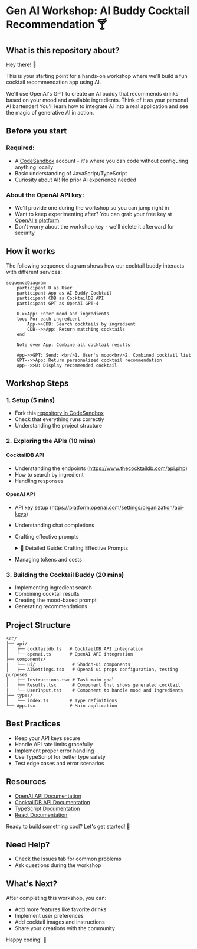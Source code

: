 # Gen AI Workshop: AI Buddy Cocktail Recommendation 🍸

## What is this repository about?

Hey there! 👋

This is your starting point for a hands-on workshop where we'll build a fun cocktail recommendation app using AI.

We'll use OpenAI's GPT to create an AI buddy that recommends drinks based on your mood and available ingredients. Think of it as your personal AI bartender! You'll learn how to integrate AI into a real application and see the magic of generative AI in action.

## Before you start

### Required:

- A [CodeSandbox](https://codesandbox.io) account - it's where you can code without configuring anything locally
- Basic understanding of JavaScript/TypeScript
- Curiosity about AI! No prior AI experience needed

### About the OpenAI API key:

- We'll provide one during the workshop so you can jump right in
- Want to keep experimenting after? You can grab your free key at [OpenAI's platform](https://platform.openai.com/api-keys)
- Don't worry about the workshop key - we'll delete it afterward for security

## How it works

The following sequence diagram shows how our cocktail buddy interacts with different services:

```mermaid
sequenceDiagram
    participant U as User
    participant App as AI Buddy Cocktail
    participant CDB as CocktailDB API
    participant GPT as OpenAI GPT-4

    U->>App: Enter mood and ingredients
    loop For each ingredient
        App->>CDB: Search cocktails by ingredient
        CDB-->>App: Return matching cocktails
    end

    Note over App: Combine all cocktail results

    App->>GPT: Send: <br/>1. User's mood<br/>2. Combined cocktail list
    GPT-->>App: Return personalized cocktail recommendation
    App-->>U: Display recommended cocktail
```

## Workshop Steps

### 1. Setup (5 mins)

- Fork this [repository in CodeSandbox ](https://codesandbox.io/p/devbox/ai-buddy-cocktail-gen-j2qkgv)
- Check that everything runs correctly
- Understanding the project structure

### 2. Exploring the APIs (10 mins)

#### CocktailDB API

- Understanding the endpoints (https://www.thecocktaildb.com/api.php)
- How to search by ingredient
- Handling responses

#### OpenAI API

- API key setup (https://platform.openai.com/settings/organization/api-keys)
- Understanding chat completions
- Crafting effective prompts
    <details>
    <summary>📝 Detailed Guide: Crafting Effective Prompts</summary>

  ### System Message Design

  ```typescript
  const SYSTEM_PROMPT =
  "You are a expert bartender creating a cocktail recipe for a customer based on how they feel." +
  "your main goal is to recommend a cocktail based on a list of cocktails the user gives you. " +
  "The customer is only interested in the cocktails provided in the list." +
  "You must return a valid json with the following structure: " +
  '{"idDrink": "idDrink", "reason": "reason"}';
  ```

  ### Understanding Prompt Components

  1. **Mood Context and Available Cocktails**
     ```typescript
     const list = cocktails
       .map(
         (cocktail) =>
           ` idDrink: ${cocktail.idDrink} - nameDrink: ${cocktail.strDrink}`
       )
       .join(", ");
     const MOOD_COCKTAIL_PROMPT = `From the following list recommend a cocktail for someone who is feeling ${mood}: ${list}`;
     ```

  ### Example Implementation

  ```typescript
  // Good Prompt Structure ✅
  const createPrompt = (mood: string, cocktails: string[]) => {
    return {
      messages: [
        { role: "system", content: SYSTEM_PROMPT },
        {
          role: "user",
          content: MOOD_COCKTAIL_PROMPT,
        },
      ],
    };
  };
  ```

  ### Best Practices

  1. **Be Specific**

     - Define exact output format
     - Include clear instructions
     - Specify formatting requirements

  2. **Provide Context**

     - Include relevant user details
     - Explain constraints/preferences

  3. **Handle Edge Cases**
     ```typescript
     const safeMood = mood.toLowerCase().trim();
     const availableCocktails = cocktails.filter(
       (c) => c.ingredients.length > 0
     );
     ```

  ### Configuration

  ```typescript
  const completion = await openai.chat.completions.create({
    model: "gpt-4",
    messages: promptMessages,
    temperature: 0.7, // Balance creativity/consistency
    max_tokens: 150, // Keep responses concise
  });
  ```

    </details>

- Managing tokens and costs

### 3. Building the Cocktail Buddy (20 mins)

- Implementing ingredient search
- Combining cocktail results
- Creating the mood-based prompt
- Generating recommendations

## Project Structure
```
src/
├── api/
│   ├── cocktaildb.ts   # CocktailDB API integration
│   └── openai.ts       # OpenAI API integration
├── components/
|   └── ui/              # Shadcn-ui components
│   ├── AISettings.tsx   # Openai ui props configuration, testing purposes
│   ├── Instructions.tsx # Task main goal
│   └── Results.tsx      # Component that shows generated cocktail
|   └── UserInput.tst    # Component to handle mood and ingredients
├── types/
│   └── index.ts        # Type definitions
└── App.tsx             # Main application
```

## Best Practices

- Keep your API keys secure
- Handle API rate limits gracefully
- Implement proper error handling
- Use TypeScript for better type safety
- Test edge cases and error scenarios

## Resources

- [OpenAI API Documentation](https://platform.openai.com/docs/api-reference)
- [CocktailDB API Documentation](https://www.thecocktaildb.com/api.php)
- [TypeScript Documentation](https://www.typescriptlang.org/docs/)
- [React Documentation](https://react.dev)

Ready to build something cool? Let's get started! 🚀

## Need Help?

- Check the Issues tab for common problems
- Ask questions during the workshop

## What's Next?

After completing this workshop, you can:

- Add more features like favorite drinks
- Implement user preferences
- Add cocktail images and instructions
- Share your creations with the community

Happy coding! 🎉
